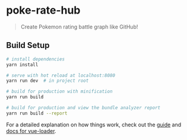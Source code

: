 # poke-rate-hub

> Create Pokemon rating battle graph like GitHub!



## Build Setup

``` bash
# install dependencies
yarn install

# serve with hot reload at localhost:8080
yarn run dev  # in project root

# build for production with minification
yarn run build

# build for production and view the bundle analyzer report
yarn run build --report
```

For a detailed explanation on how things work, check out the [guide](http://vuejs-templates.github.io/webpack/) and [docs for vue-loader](http://vuejs.github.io/vue-loader).
